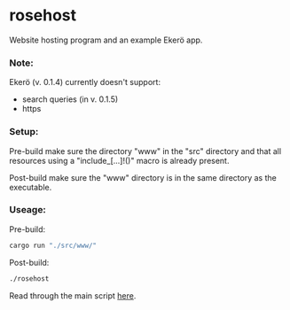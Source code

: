 # rosehost

Website hosting program and an example Ekerö app.

### Note:
Ekerö (v. 0.1.4) currently doesn't support: 
- search queries (in v. 0.1.5)
- https

### Setup:
Pre-build make sure the directory "www" in the "src" directory and that all resources using a "include_[...]!()" macro is already present.

Post-build make sure the "www" directory is in the same directory as the executable.

### Useage:
Pre-build:
```bash
cargo run "./src/www/"
```
Post-build:
```bash
./rosehost
```

Read through the main script [here](https://github.com/rosewareorg/rosehost/blob/main/src/main.rs).
